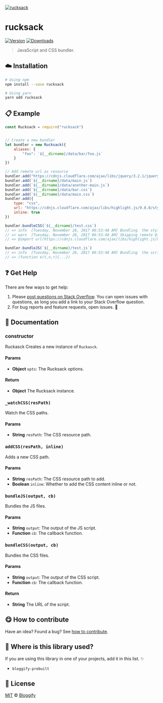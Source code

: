 <!-- Please do not edit this file. Edit the `blah` field in the `package.json` instead. If in doubt, open an issue. -->








[![rucksack](http://i.imgur.com/hSPcrjC.png)](#)











# rucksack

 [![Version](https://img.shields.io/npm/v/rucksack.svg)](https://www.npmjs.com/package/rucksack) [![Downloads](https://img.shields.io/npm/dt/rucksack.svg)](https://www.npmjs.com/package/rucksack)







> JavaScript and CSS bundler.

















## :cloud: Installation

```sh
# Using npm
npm install --save rucksack

# Using yarn
yarn add rucksack
```













## :clipboard: Example



```js
const Rucksack = require("rucksack")


// Create a new bundler
let bundler = new Rucksack({
	aliases: {
		"foo": `${__dirname}/data/bar/foo.js`
	}
})

// Add remote url as resource
bundler.add("https://cdnjs.cloudflare.com/ajax/libs/jquery/3.2.1/jquery.js")
bundler.add(`${__dirname}/data/main.js`)
bundler.add(`${__dirname}/data/another-main.js`)
bundler.add(`${__dirname}/data/bar.css`)
bundler.add(`${__dirname}/data/main.css`)
bundler.add({
    type: "css",
    url: "https://cdnjs.cloudflare.com/ajax/libs/highlight.js/9.8.0/styles/default.min.css",
    inline: true
})

bundler.bundleCSS(`${__dirname}/test.css`)
// => info  [Tuesday, November 28, 2017 06:53:48 AM] Bundling  the styles.
// => warn  [Tuesday, November 28, 2017 06:53:48 AM] Skipping remote @import of "https://cdnjs.cloudflare.com/ajax/libs/highlight.js/9.8.0/styles/default.min.css" as resource is not allowed.
// => @import url(https://cdnjs.cloudflare.com/ajax/libs/highlight.js/9.8.0/styles/default.min.css);strong{color:#000}strong{color:#ff0}body{background:#fff;-webkit-transform:translate(10px);transform:translate(10px)}

bundler.bundleJS(`${__dirname}/test.js`)
// => info  [Tuesday, November 28, 2017 06:53:48 AM] Bundling  the scripts.
// => (function e(t,n,r){...})
```











## :question: Get Help

There are few ways to get help:



 1. Please [post questions on Stack Overflow](https://stackoverflow.com/questions/ask). You can open issues with questions, as long you add a link to your Stack Overflow question.
 2. For bug reports and feature requests, open issues. :bug:





## :memo: Documentation


### constructor

Ruckasck
Creates a new instance of `Ruckasck`.

#### Params

- **Object** `opts`: The Rucksack options.

#### Return
- **Object** The Rucksack instance.

### `_watchCSS(resPath)`
Watch the CSS paths.

#### Params

- **String** `resPath`: The CSS resource path.

### `addCSS(resPath, inline)`
Adds a new CSS path.

#### Params

- **String** `resPath`: The CSS resource path to add.
- **Boolean** `inline`: Whether to add the CSS content inline or not.

### `bundleJS(output, cb)`
Bundles the JS files.

#### Params

- **String** `output`: The output of the JS script.
- **Function** `cb`: The callback function.

### `bundleCSS(output, cb)`
Bundles the CSS files.

#### Params

- **String** `output`: The output of the CSS script.
- **Function** `cb`: The callback function.

#### Return
- **String** The URL of the script.














## :yum: How to contribute
Have an idea? Found a bug? See [how to contribute][contributing].
















## :dizzy: Where is this library used?
If you are using this library in one of your projects, add it in this list. :sparkles:

 - `bloggify-prebuilt`











## :scroll: License

[MIT][license] © [Bloggify][website]






[license]: /LICENSE
[website]: https://bloggify.org
[contributing]: /CONTRIBUTING.md
[docs]: /DOCUMENTATION.md
